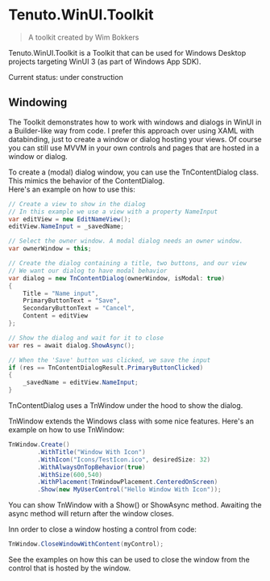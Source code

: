# Tenuto.WinUI.Toolkit

> A toolkit created by Wim Bokkers

Tenuto.WinUI.Toolkit is a Toolkit that can be used for Windows Desktop projects targeting WinUI 3 (as part of Windows App SDK).

Current status: under construction

## Windowing
The Toolkit demonstrates how to work with windows and dialogs in WinUI in a Builder-like way from code. I prefer this approach over using XAML with databinding, just to create a window or dialog hosting your views. Of course you can still use MVVM in your own controls and pages that are hosted in a window or dialog.

To create a (modal) dialog window, you can use the TnContentDialog class. This mimics the behavior of the ContentDialog.  
Here's an example on how to use this:

```csharp
// Create a view to show in the dialog
// In this example we use a view with a property NameInput
var editView = new EditNameView();
editView.NameInput = _savedName;

// Select the owner window. A modal dialog needs an owner window.
var ownerWindow = this;

// Create the dialog containing a title, two buttons, and our view 
// We want our dialog to have modal behavior
var dialog = new TnContentDialog(ownerWindow, isModal: true)
{
    Title = "Name input",
    PrimaryButtonText = "Save",
    SecondaryButtonText = "Cancel",
    Content = editView
};

// Show the dialog and wait for it to close
var res = await dialog.ShowAsync();

// When the 'Save' button was clicked, we save the input
if (res == TnContentDialogResult.PrimaryButtonClicked)
{
    _savedName = editView.NameInput;
}
```

TnContentDialog uses a TnWindow under the hood to show the dialog.

TnWindow extends the Windows class with some nice features.
Here's an example on how to use TnWindow:  

```csharp
TnWindow.Create()
        .WithTitle("Window With Icon")
        .WithIcon("Icons/TestIcon.ico", desiredSize: 32)
        .WithAlwaysOnTopBehavior(true)
        .WithSize(600,540)
        .WithPlacement(TnWindowPlacement.CenteredOnScreen)
        .Show(new MyUserControl("Hello Window With Icon"));
```

You can show TnWindow with a Show() or ShowAsync method. Awaiting the async method will return after the window closes.


Inn order to close a window hosting a control from code:

``` csharp
TnWindow.CloseWindowWithContent(myControl); 
```
See the examples on how this can be used to close the window from the control that is hosted by the window.


